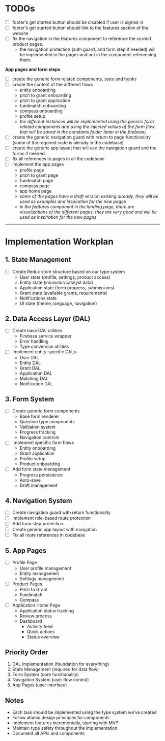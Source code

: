# TODOs

- [ ] footer's get started button should be disabled if user is signed in
- [ ] footer's get started button should link to the features section of the website
- [ ] fix the navigation in the features component to reference the correct product pages.
    - the navigation protection (auth guard, and form step if needed) will be implemented in the pages and not in the component referencing them.

**App pages and form steps**

- [ ] create the generic form related components, state and hooks
- [ ] create the content of the different flows
    - entity onboarding
    - pitch to grant onboarding
    - pitch to grant application
    - fundmatch onboarding
    - compass onboarding
    - profile setup
    - _the different instances will be implemented using the generic form related components and using the injected values of the form flow that will be saved in the constants folder (later in the firebase)_
- [ ] create the generic navigation guard with return to page functionality (some of the required code is alerady in the codebase)
- [ ] create the generic app layout that will use the navigation guard and the forms if needed.
- [ ] fix all references to pages in all the codebase
- [ ] implement the app pages
    - profile page
    - pitch to grant page
    - fundmatch page
    - compass page
    - app home page
    - _some of the pages have a draft version existing already, they will be used as examples and inspiration for the new pages_
    - _in the features component in the landing page, there are visualizations of the different pages, they are very good and will be used as inspiration for the new pages_

---

# Implementation Workplan

## 1. State Management
- [ ] Create Redux store structure based on our type system
  - User state (profile, settings, product access)
  - Entity state (innovator/catalyst data)
  - Application state (form progress, submissions)
  - Grant state (available grants, requirements)
  - Notifications state
  - UI state (theme, language, navigation)

## 2. Data Access Layer (DAL)
- [ ] Create base DAL utilities
  - Firebase service wrapper
  - Error handling
  - Type conversion utilities
- [ ] Implement entity-specific DALs
  - User DAL
  - Entity DAL
  - Grant DAL
  - Application DAL
  - Matching DAL
  - Notification DAL

## 3. Form System
- [ ] Create generic form components
  - Base form renderer
  - Question type components
  - Validation system
  - Progress tracking
  - Navigation controls
- [ ] Implement specific form flows
  - Entity onboarding
  - Grant application
  - Profile setup
  - Product onboarding
- [ ] Add form state management
  - Progress persistence
  - Auto-save
  - Draft management

## 4. Navigation System
- [ ] Create navigation guard with return functionality
- [ ] Implement role-based route protection
- [ ] Add form step protection
- [ ] Create generic app layout with navigation
- [ ] Fix all route references in codebase

## 5. App Pages
- [ ] Profile Page
  - User profile management
  - Entity management
  - Settings management
- [ ] Product Pages
  - Pitch to Grant
  - Fundmatch
  - Compass
- [ ] Application Home Page
  - Application status tracking
  - Review process
  - Dashboard
    - Activity feed
    - Quick actions
    - Status overview

## Priority Order
1. DAL Implementation (foundation for everything)
2. State Management (required for data flow)
3. Form System (core functionality)
4. Navigation System (user flow control)
5. App Pages (user interface)

## Notes
- Each task should be implemented using the type system we've created
- Follow atomic design principles for components
- Implement features incrementally, starting with MVP
- Maintain type safety throughout the implementation
- Document all APIs and components 